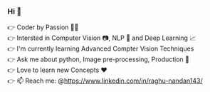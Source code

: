 ### Hi 👋

<!--
**karmanandan/karmanandan** is a ✨ _special_ ✨ repository because its `README.md` (this file) appears on your GitHub profile.

Here are some ideas to get you started:

- 🔭 I’m currently working on ...
- 🌱 I’m currently learning ...
- 👯 I’m looking to collaborate on ...
- 🤔 I’m looking for help with ...
- 💬 Ask me about ...
- 📫 How to reach me: ...
- 😄 Pronouns: ...
- ⚡ Fun fact: ...
-->

:point_right: Coder by Passion :man_technologist: \
:point_right: Intersted in Computer Vision :camera:, NLP :bookmark_tabs: and Deep Learning :chart_with_upwards_trend: \
:point_right: I'm currently learning Advanced Compter Vision Techniques \
:point_right: Ask me about python, Image pre-processing, Production :muscle: \
:point_right: Love to learn new Concepts 	:heart: \
:point_right: 📫 Reach me: @https://www.linkedin.com/in/raghu-nandan143/

